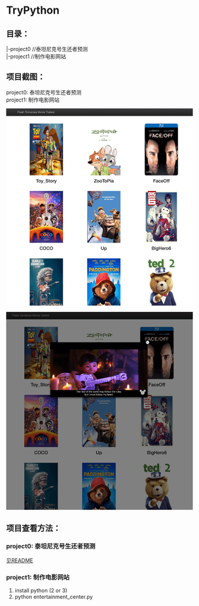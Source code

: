 # TryPython

## 目录：

> 
|-project0     //泰坦尼克号生还者预测   
|-project1     //制作电影网站      

## 项目截图：
project0: 泰坦尼克号生还者预测  
project1: 制作电影网站    

![image](https://github.com/lizwangying/TryPython/blob/master/screen_shots/project1_movie1.png)  

![image2](https://github.com/lizwangying/TryPython/blob/master/screen_shots/project1_movie2.png) 

## 项目查看方法：
### project0: 泰坦尼克号生还者预测
[见README](https://github.com/lizwangying/TryPython/tree/master/project0) 

### project1: 制作电影网站
1. install python (2 or 3)
2. python entertainment_center.py